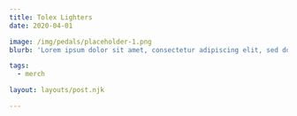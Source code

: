 ```yaml
---
title: Tolex Lighters
date: 2020-04-01

image: /img/pedals/placeholder-1.png
blurb: 'Lorem ipsum dolor sit amet, consectetur adipiscing elit, sed do eiusmod tempor incididunt ut labore et dolore magna aliqua.'

tags:
  - merch

layout: layouts/post.njk

---
```


